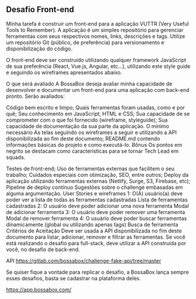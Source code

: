 Desafio Front-end
-
Minha tarefa é construir um front-end para a aplicação VUTTR (Very Useful Tools to Remember). A aplicação é um simples repositório para gerenciar ferramentas com seus respectivos nomes, links, descrições e tags. Utilize um repositório Git (público, de preferência) para versionamento e disponibilização do código.

O front-end deve ser construído utilizando qualquer framework JavaScript de sua preferência (React, Vue.js, Angular, etc...), utilizando este style guide e seguindo os wireframes apresentados abaixo.

O que será avaliado
A BossaBox deseja avaliar minha capacidade de desenvolver e documentar um front-end para uma aplicação com back-end pronto. Serão avaliados:

Código bem escrito e limpo;
Quais ferramentas foram usadas, como e por quê;
Seu conhecimento em JavaScript, HTML e CSS;
Sua capacidade de se comprometer com o que foi fornecido (wireframe, styleguide);
Sua capacidade de documentação da sua parte da aplicação.
O mínimo necessário
As telas seguindo os wireframes a seguir e utilizando a API disponibilizada ao fim deste documento;
README.md contendo informações básicas do projeto e como executá-lo.
Bônus
Os pontos em negrito se destacam como características para se tornar Tech Lead em squads.

Testes de front-end;
Uso de ferramentas externas que facilitem o seu trabalho;
Cuidados especiais com otimização, SEO, entre outros;
Deploy da aplicação utilizando ferramentas externas (Netlify, Surge, S3, Firebase, etc);
Pipeline de deploy contínuo
Sugestões sobre o challenge embasadas em alguma argumentação.
User Stories e wireframes
1: O(A) usuário(a) deve poder ver a lista de todas as ferramentas cadastradas
Lista de ferramentas cadastradas
2: O usuário deve poder adicionar uma nova ferramenta
Modal de adicionar ferramenta
3: O usuário deve poder remover uma ferramenta
Modal de remover ferramenta
4: O usuário deve poder buscar ferramentas dinamicamente (global ou utilizando apenas tags)
Busca de ferramenta
Critérios de Aceitação
Deve ser usada a API disponibilizada no fim deste documento para listar, adicionar, remover e filtrar as ferramentas. Se você está realizando o desafio para full-stack, deve utilizar a API construída por você, no desafio de back-end.

API
https://gitlab.com/bossabox/challenge-fake-api/tree/master

Se quiser fique a vontade para replicar o desafio, a BossaBox lança sempre esses desafios, basta se cadastrar na plataforma deles.

https://app.bossabox.com/